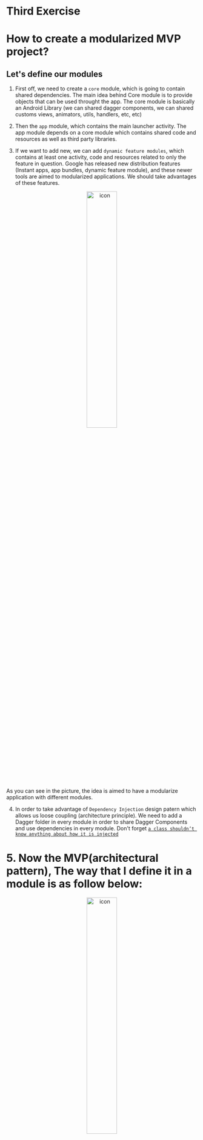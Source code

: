 # Third Exercise

# How to create a modularized MVP project?

## Let's define our modules
1. First off, we need to create a `core` module, which is going to contain shared dependencies. The main idea behind Core module is to provide objects that can be used throught the app. The core module is basically an Android Library (we can shared dagger components, we can shared customs views, animators, utils, handlers, etc, etc)

2. Then the `app` module, which contains the main launcher activity. The app module depends on a core module which contains shared code and resources as well as third party libraries.

3. If we want to add new, we can add `dynamic feature modules`, which contains at least one activity, code and resources related to only the feature in question. Google has released new distribution features (Instant apps, app bundles, dynamic feature module), and these newer tools are aimed to modularized applications. We should take advantages of these features.

<p align="center">
    <img src="screenshots/modularize.png" alt="icon" width="40%"/>
</p>
As you can see in the picture, the idea is aimed to have a modularize application with different modules.

4. In order to take advantage of `Dependency Injection` design patern which allows us loose coupling (architecture principle). We need to add a Dagger folder in every module in order to share Dagger Components and use dependencies in every module. Don't forget [`a class shouldn’t know anything about how it is injected`][1]

# 5. Now the MVP(architectural pattern), The way that I define it in a module is as follow below:
<p align="center">
    <img src="screenshots/mvp.png" alt="icon" width="40%"/>
</p>

* A `di` folder. (di stands for dependency injection)

# 6. The `data` package:
<p align="center">
    <img src="screenshots/data.png" alt="icon" width="40%"/>
</p>

* The data folder havs the `repository`, `model` and `datasource` folders. 

# 7. The `datasource` package:
<p align="center">
    <img src="screenshots/datasource.png" alt="icon" width="40%"/>
</p>

* The datasource folder is in charge to have all datasource classes which have the responsability of getting data without any validation or business logic, just get row data from database or network. That's why we have local and remote folders and an interface which defines functionality and it's implemented in both classes.

# 8. The `model` package:
<p align="center">
    <img src="screenshots/model.png" alt="icon" width="40%"/>
</p>

* The model only has classes which their only responsibility is to transport data.

# 9. The `repository` package:
<p align="center">
    <img src="screenshots/repository.png" alt="icon" width="40%"/>
</p>

* As you can see we have two main packages `local` and `remote` and the `UserRepository` class.
### The `local` folder
* The `local` folder has the `DataBase`, `dao`(database access object) and `entities`. It also has the `preferences` package. Everything related to local data.
### The `remote` folder
* The `remote` folder has the `api` and `model` folders. Inside the `api` we can configure our http clients(whatever we want) and inside the `model` folder we have classes which represents `request` and `response` entities.
### The `UserRepository` class
* Having repositories is a good practice, the main difference between Repositories and DataSource is that Repositories uses DataSources and can apply additional task like saving data in caché.

# 10. The `domain` folder
* This folder contains UseCases classes which uses repository classes. The idea of having them is to make works with repositories or for example convert responses of data to another model like mappers.

# 11. The `ui` folder
* Here we'll have the different screens split them into folders. For example if we have views like HomeActivity, DetailActivity, SearchActivity, or maybe fragments. So we will have home, detail and search folder respectively.
* In addition, we have the `presenter` class per each folder.

# 12. The `service` folder
* Other entrypoints to android applications are services that's why we have it as a separate folder.

# 13. The `broadcast` folder
* Another entrypoints to android application is broadcastReceiver that's why we have it as a separate folder.

# 14. The `di` folder
<p align="center">
    <img src="screenshots/di.png" alt="icon" width="40%"/>
</p>

### The `annotations` folder
* Here we can have annotations which makes us to define scopes for our dependencies. They might be visible for certain classes. 
### The `components` folder
* Components are brigde between modules and our classes that requires dependencies.
### The `modules` folder
* Contains our dependencies

# 15. The `utils` folder
* Always it's necessary having utils for several reasons. Our utils folder will be part of our `core` module. This folder can contains everything that can be used across different classes and modules. For example:
StringUtils, ColorUtils, Helpers, ExtensionsFunctions, Observers, Executors and so on.

# 16. The `widget` folder
* When creating widgets(custom views). It's much better having them separate in a widget folder. Doing so they are easy to identify and use.


* As you can see we only have 

[1]: https://google.github.io/dagger/android